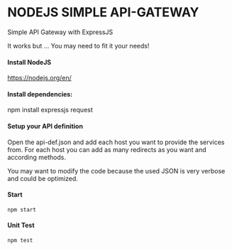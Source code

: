 # NODEJS SIMPLE API-GATEWAY

Simple API Gateway with ExpressJS

It works but ... You may need to fit it your needs!

#### Install NodeJS

https://nodejs.org/en/

#### Install dependencies:

npm install expressjs request

#### Setup your API definition

Open the api-def.json and add each host you want to provide the services from. For each host you can add as many redirects as you want and according methods. 

You  may want to modify the code because the used JSON is very verbose and could be optimized.

#### Start

`npm start`

#### Unit Test

`npm test`

